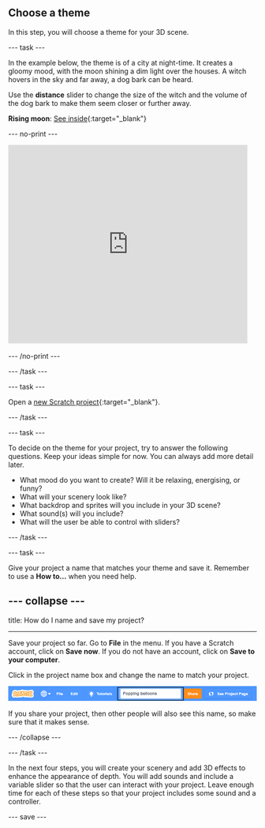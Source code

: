 ## Choose a theme

In this step, you will choose a theme for your 3D scene.

--- task ---

In the example below, the theme is of a city at night-time. It creates a gloomy mood, with the moon shining a dim light over the houses. A witch hovers in the sky and far away, a dog bark can be heard. 

Use the **distance** slider to change the size of the witch and the volume of the dog bark to make them seem closer or further away. 

**Rising moon**: [See inside](https://scratch.mit.edu/projects/445119855/editor){:target="_blank"}

--- no-print ---

<div class="scratch-preview">
  <iframe src="https://scratch.mit.edu/projects/445119855/embed" allowtransparency="true" width="485" height="402" frameborder="0" scrolling="no" allowfullscreen></iframe>
</div>

--- /no-print ---

--- /task ---

--- task ---

Open a [new Scratch project](https://scratch.mit.edu/projects/editor){:target="_blank"}.

--- /task ---

--- task ---

To decide on the theme for your project, try to answer the following questions. Keep your ideas simple for now. You can always add more detail later.
+ What mood do you want to create? Will it be relaxing, energising, or funny?
+ What will your scenery look like?
+ What backdrop and sprites will you include in your 3D scene?
+ What sound(s) will you include?
+ What will the user be able to control with sliders?

--- /task ---

--- task ---

Give your project a name that matches your theme and save it. Remember to use a **How to…** when you need help.

--- collapse ---
---

title: How do I name and save my project?

---

Save your project so far. Go to **File** in the menu. If you have a Scratch account, click on **Save now**. If you do not have an account, click on **Save to your computer**.

Click in the project name box and change the name to match your project. 

![Project name highlighted](images/change-project-name.png)

If you share your project, then other people will also see this name, so make sure that it makes sense. 

--- /collapse --- 

--- /task ---

In the next four steps, you will create your scenery and add 3D effects to enhance the appearance of depth. You will add sounds and include a variable slider so that the user can interact with your project. Leave enough time for each of these steps so that your project includes some sound and a controller.

--- save ---
